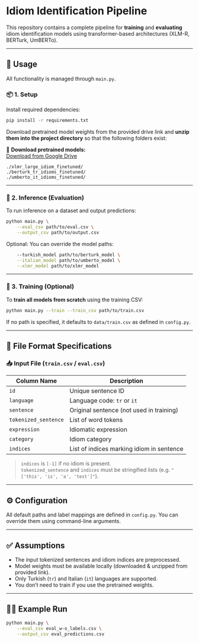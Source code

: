 # Idiom Identification Pipeline

This repository contains a complete pipeline for **training** and **evaluating** idiom identification models using transformer-based architectures (XLM-R, BERTurk, UmBERTo).

---

## 🚀 Usage

All functionality is managed through `main.py`.

### 📦 1. Setup

Install required dependencies:

``` bash
pip install -r requirements.txt
``` 

Download pretrained model weights from the provided drive link and **unzip them into the project directory** so that the following folders exist:

🔗 **Download pretrained models:**  
[Download from Google Drive](https://drive.google.com/file/d/1l6r0fznJYVk4-gTD6Z4rKT7wx_dKDxDO/view?usp=drive_link)

``` text
./xlmr_large_idiom_finetuned/
./berturk_tr_idioms_finetuned/
./umberto_it_idioms_finetuned/
``` 

---


### 🧠 2. Inference (Evaluation)

To run inference on a dataset and output predictions:

``` bash
python main.py \
    --eval_csv path/to/eval.csv \
    --output_csv path/to/output.csv
``` 

Optional: You can override the model paths:

``` bash
    --turkish_model path/to/berturk_model \
    --italian_model path/to/umberto_model \
    --xlmr_model path/to/xlmr_model
``` 

---

### 🔁 3. Training (Optional)

To **train all models from scratch** using the training CSV:

``` bash
python main.py --train --train_csv path/to/train.csv
``` 

If no path is specified, it defaults to `data/train.csv` as defined in `config.py`.

---

## 📄 File Format Specifications

### 📥 Input File (`train.csv` / `eval.csv`)

| Column Name         | Description                                    |
|---------------------|------------------------------------------------|
| `id`                | Unique sentence ID                            |
| `language`          | Language code: `tr` or `it`                    |
| `sentence`          | Original sentence (not used in training)       |
| `tokenized_sentence`| List of word tokens   |
| `expression`        | Idiomatic expression              |
| `category`          | Idiom category                   |
| `indices`           | List of indices marking idiom in sentence     |

> `indices` is `[-1]` if no idiom is present.  
> `tokenized_sentence` and `indices` must be stringified lists (e.g. `"['this', 'is', 'a', 'test']"`).


---

## ⚙️ Configuration

All default paths and label mappings are defined in `config.py`. You can override them using command-line arguments.

---

## ✅ Assumptions

- The input tokenized sentences and idiom indices are preprocessed.
- Model weights must be available locally (downloaded & unzipped from provided link).
- Only Turkish (`tr`) and Italian (`it`) languages are supported.
- You don’t need to train if you use the pretrained weights.

---

## 👨‍💻 Example Run

``` bash
python main.py \
    --eval_csv eval_w-o_labels.csv \
    --output_csv eval_predictions.csv
``` 

